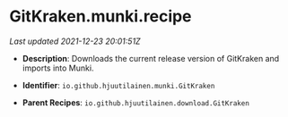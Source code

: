 # GitKraken.munki.recipe

_Last updated 2021-12-23 20:01:51Z_

- **Description**: Downloads the current release version of GitKraken and imports into Munki.

- **Identifier**: `io.github.hjuutilainen.munki.GitKraken`

- **Parent Recipes**: `io.github.hjuutilainen.download.GitKraken`
